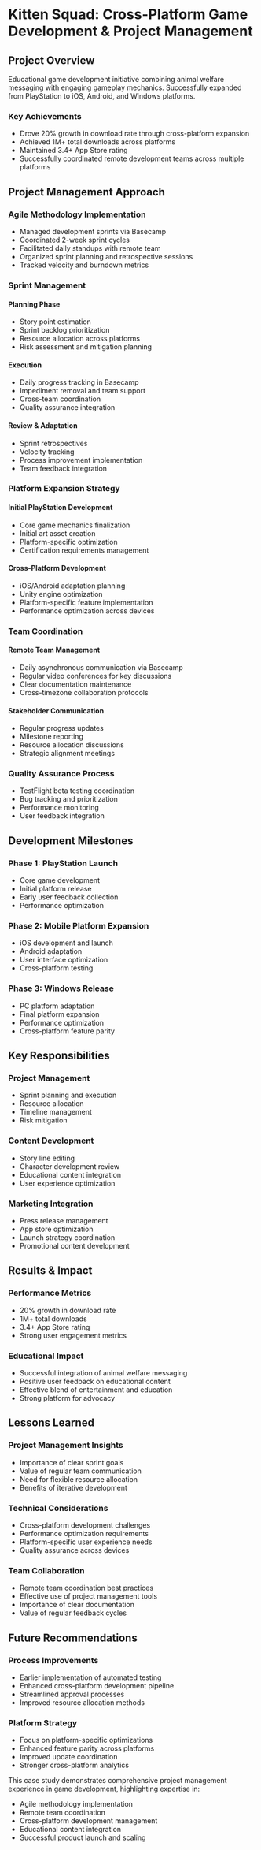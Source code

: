 # Kitten Squad: Cross-Platform Game Development & Project Management

## Project Overview
Educational game development initiative combining animal welfare messaging with engaging gameplay mechanics. Successfully expanded from PlayStation to iOS, Android, and Windows platforms.

### Key Achievements
- Drove 20% growth in download rate through cross-platform expansion
- Achieved 1M+ total downloads across platforms
- Maintained 3.4+ App Store rating
- Successfully coordinated remote development teams across multiple platforms

## Project Management Approach

### Agile Methodology Implementation
- Managed development sprints via Basecamp
- Coordinated 2-week sprint cycles
- Facilitated daily standups with remote team
- Organized sprint planning and retrospective sessions
- Tracked velocity and burndown metrics

### Sprint Management
#### Planning Phase
- Story point estimation
- Sprint backlog prioritization
- Resource allocation across platforms
- Risk assessment and mitigation planning

#### Execution
- Daily progress tracking in Basecamp
- Impediment removal and team support
- Cross-team coordination
- Quality assurance integration

#### Review & Adaptation
- Sprint retrospectives
- Velocity tracking
- Process improvement implementation
- Team feedback integration

### Platform Expansion Strategy

#### Initial PlayStation Development
- Core game mechanics finalization
- Initial art asset creation
- Platform-specific optimization
- Certification requirements management

#### Cross-Platform Development
- iOS/Android adaptation planning
- Unity engine optimization
- Platform-specific feature implementation
- Performance optimization across devices

### Team Coordination

#### Remote Team Management
- Daily asynchronous communication via Basecamp
- Regular video conferences for key discussions
- Clear documentation maintenance
- Cross-timezone collaboration protocols

#### Stakeholder Communication
- Regular progress updates
- Milestone reporting
- Resource allocation discussions
- Strategic alignment meetings

### Quality Assurance Process
- TestFlight beta testing coordination
- Bug tracking and prioritization
- Performance monitoring
- User feedback integration

## Development Milestones

### Phase 1: PlayStation Launch
- Core game development
- Initial platform release
- Early user feedback collection
- Performance optimization

### Phase 2: Mobile Platform Expansion
- iOS development and launch
- Android adaptation
- User interface optimization
- Cross-platform testing

### Phase 3: Windows Release
- PC platform adaptation
- Final platform expansion
- Performance optimization
- Cross-platform feature parity

## Key Responsibilities

### Project Management
- Sprint planning and execution
- Resource allocation
- Timeline management
- Risk mitigation

### Content Development
- Story line editing
- Character development review
- Educational content integration
- User experience optimization

### Marketing Integration
- Press release management
- App store optimization
- Launch strategy coordination
- Promotional content development

## Results & Impact

### Performance Metrics
- 20% growth in download rate
- 1M+ total downloads
- 3.4+ App Store rating
- Strong user engagement metrics

### Educational Impact
- Successful integration of animal welfare messaging
- Positive user feedback on educational content
- Effective blend of entertainment and education
- Strong platform for advocacy

## Lessons Learned

### Project Management Insights
- Importance of clear sprint goals
- Value of regular team communication
- Need for flexible resource allocation
- Benefits of iterative development

### Technical Considerations
- Cross-platform development challenges
- Performance optimization requirements
- Platform-specific user experience needs
- Quality assurance across devices

### Team Collaboration
- Remote team coordination best practices
- Effective use of project management tools
- Importance of clear documentation
- Value of regular feedback cycles

## Future Recommendations

### Process Improvements
- Earlier implementation of automated testing
- Enhanced cross-platform development pipeline
- Streamlined approval processes
- Improved resource allocation methods

### Platform Strategy
- Focus on platform-specific optimizations
- Enhanced feature parity across platforms
- Improved update coordination
- Stronger cross-platform analytics

This case study demonstrates comprehensive project management experience in game development, highlighting expertise in:
- Agile methodology implementation
- Remote team coordination
- Cross-platform development management
- Educational content integration
- Successful product launch and scaling
